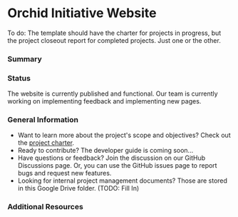 # Orchid Initiative Website

To do: The template should have the charter for projects in progress, but the project closeout report for completed projects.  Just one or the other.

### Summary


### Status
The website is currently published and functional. Our team is currently working on implementing feedback and implementing new pages.

### General Information
- Want to learn more about the project's scope and objectives? Check out the [project charter](documentation/PROJECT_CHARTER.md).
- Ready to contribute? The developer guide is coming soon...
- Have questions or feedback? Join the discussion on our GitHub Discussions page.  Or, you can use the GitHub issues page to report bugs and request new features.
- Looking for internal project management documents? Those are stored in this Google Drive folder. (TODO: Fill In)

### Additional Resources
